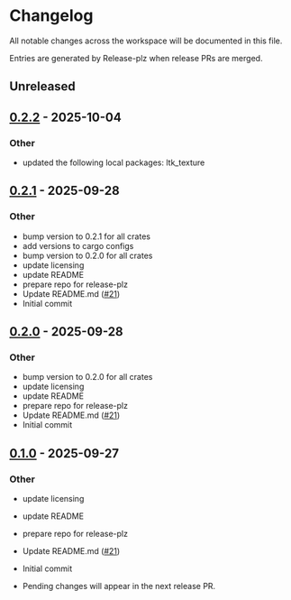 # Changelog

All notable changes across the workspace will be documented in this file.

Entries are generated by Release-plz when release PRs are merged.

## Unreleased

## [0.2.2](https://github.com/LeagueToolkit/league-toolkit/compare/league-toolkit-v0.2.1...league-toolkit-v0.2.2) - 2025-10-04

### Other

- updated the following local packages: ltk_texture

## [0.2.1](https://github.com/LeagueToolkit/league-toolkit/releases/tag/ltk_io_ext-v0.2.1) - 2025-09-28

### Other

- bump version to 0.2.1 for all crates
- add versions to cargo configs
- bump version to 0.2.0 for all crates
- update licensing
- update README
- prepare repo for release-plz
- Update README.md ([#21](https://github.com/LeagueToolkit/league-toolkit/pull/21))
- Initial commit

## [0.2.0](https://github.com/LeagueToolkit/league-toolkit/releases/tag/ltk_io_ext-v0.2.0) - 2025-09-28

### Other

- bump version to 0.2.0 for all crates
- update licensing
- update README
- prepare repo for release-plz
- Update README.md ([#21](https://github.com/LeagueToolkit/league-toolkit/pull/21))
- Initial commit

## [0.1.0](https://github.com/LeagueToolkit/league-toolkit/releases/tag/v0.1.0) - 2025-09-27

### Other

- update licensing
- update README
- prepare repo for release-plz
- Update README.md ([#21](https://github.com/LeagueToolkit/league-toolkit/pull/21))
- Initial commit

- Pending changes will appear in the next release PR.


